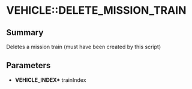 # VEHICLE::DELETE_MISSION_TRAIN

## Summary
Deletes a mission train (must have been created by this script)

## Parameters
* **VEHICLE_INDEX\*** trainIndex